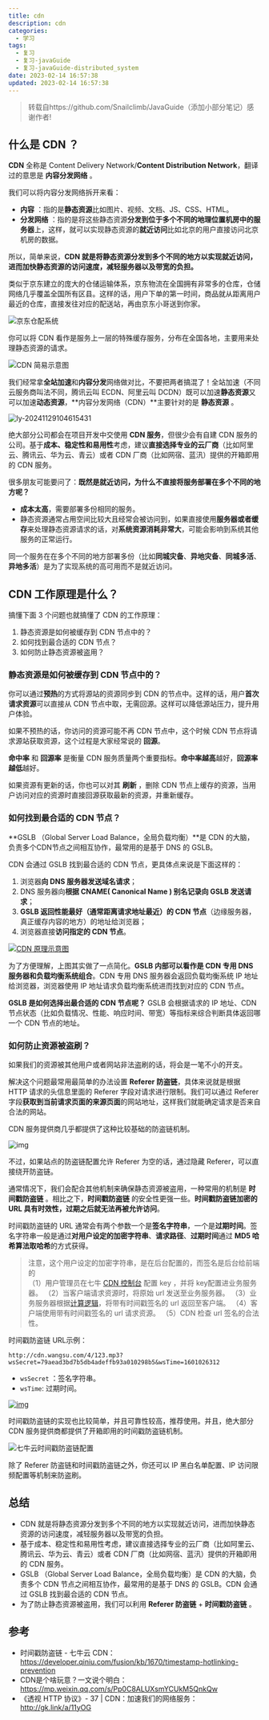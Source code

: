 ```yaml
---
title: cdn
description: cdn
categories:
  - 学习
tags:
  - 复习
  - 复习-javaGuide
  - 复习-javaGuide-distributed_system
date: 2023-02-14 16:57:38
updated: 2023-02-14 16:57:38
---
```


> 转载自https://github.com/Snailclimb/JavaGuide（添加小部分笔记）感谢作者!

## 什么是 CDN ？

**CDN** 全称是 Content Delivery Network/**Content Distribution Network**，翻译过的意思是 **内容分发网络** 。

我们可以将内容分发网络拆开来看：

- **内容** ：指的是**静态资源**比如图片、视频、文档、JS、CSS、HTML。
- **分发网络** ：指的是将这些静态资源**分发到位于多个不同的地理位置机房中的服务器**上，这样，就可以实现静态资源的**就近访问**比如北京的用户直接访问北京机房的数据。

所以，简单来说，**CDN 就是将静态资源分发到多个不同的地方以实现就近访问，进而加快静态资源的访问速度，减轻服务器以及带宽的负担。**

类似于京东建立的庞大的仓储运输体系，京东物流在全国拥有非常多的仓库，仓储网络几乎覆盖全国所有区县。这样的话，用户下单的第一时间，商品就从距离用户最近的仓库，直接发往对应的配送站，再由京东小哥送到你家。

 ![京东仓配系统](attachments/img/ly-20241129104614648.jpg) 

你可以将 CDN 看作是服务上一层的特殊缓存服务，分布在全国各地，主要用来处理静态资源的请求。

 ![CDN 简易示意图](attachments/img/ly-20241129104615095.jpg) 

我们经常拿**全站加速**和**内容分发**网络做对比，不要把两者搞混了！全站加速（不同云服务商叫法不同，腾讯云叫 ECDN、阿里云叫 DCDN）既可以加速**静态资源**又可以加速**动态资源**，**内容分发网络（CDN）**主要针对的是 **静态资源** 。

  ![ly-20241129104615431](attachments/img/ly-20241129104615431.png)

绝大部分公司都会在项目开发中交使用 **CDN 服务**，但很少会有自建 CDN 服务的公司。基于**成本、稳定性和易用性**考虑，建议**直接选择专业的云厂商**（比如阿里云、腾讯云、华为云、青云）或者 CDN 厂商（比如网宿、蓝汛）提供的开箱即用的 CDN 服务。

很多朋友可能要问了：**既然是就近访问，为什么不直接将服务部署在多个不同的地方呢？**

- **成本太高**，需要部署多份相同的服务。
- 静态资源通常占用空间比较大且经常会被访问到，如果直接使用**服务器或者缓存**来处理静态资源请求的话，对**系统资源消耗非常大**，可能会影响到系统其他服务的正常运行。

同一个服务在在多个不同的地方部署多份（比如**同城灾备**、**异地灾备**、**同城多活**、**异地多活**）是为了实现系统的高可用而不是就近访问。

## CDN 工作原理是什么？

搞懂下面 3 个问题也就搞懂了 CDN 的工作原理：

1. 静态资源是如何被缓存到 CDN 节点中的？
2. 如何找到最合适的 CDN 节点？
3. 如何防止静态资源被盗用？

### 静态资源是如何被缓存到 CDN 节点中的？

你可以通过**预热**的方式将源站的资源同步到 CDN 的节点中。这样的话，用户**首次请求资源**可以直接从 CDN 节点中取，无需回源。这样可以降低源站压力，提升用户体验。

如果不预热的话，你访问的资源可能不再 CDN 节点中，这个时候 CDN 节点将请求源站获取资源，这个过程是大家经常说的 **回源**。

**命中率** 和 **回源率** 是衡量 CDN 服务质量两个重要指标。**命中率越高**越好，**回源率越低**越好。

如果资源有更新的话，你也可以对其 **刷新** ，删除 CDN 节点上缓存的资源，当用户访问对应的资源时直接回源获取最新的资源，并重新缓存。

### 如何找到最合适的 CDN 节点？

**GSLB （Global Server Load Balance，全局负载均衡）**是 CDN 的大脑，负责多个CDN节点之间相互协作，最常用的是基于 DNS 的 GSLB。

CDN 会通过 GSLB 找到最合适的 CDN 节点，更具体点来说是下面这样的：

1. 浏览器**向 DNS 服务器发送域名请求**；
2. DNS 服务器向**根据 CNAME( Canonical Name ) 别名记录向 GSLB 发送请求**；
3. **GSLB 返回性能最好（通常距离请求地址最近）的 CDN 节点**（边缘服务器，真正缓存内容的地方）的地址给浏览器；
4. 浏览器直接**访问指定的 CDN 节点**。

[![CDN 原理示意图](https://camo.githubusercontent.com/a4a53932842293cc9fd7301a404bc0f8225b02625f8495c2c0bd415dac60d277/68747470733a2f2f67756964652d626c6f672d696d616765732e6f73732d636e2d7368656e7a68656e2e616c6979756e63732e636f6d2f6769746875622f6a61766167756964652f686967682d706572666f726d616e63652f63646e2f63646e2d6f766572766965772e706e67)](https://camo.githubusercontent.com/a4a53932842293cc9fd7301a404bc0f8225b02625f8495c2c0bd415dac60d277/68747470733a2f2f67756964652d626c6f672d696d616765732e6f73732d636e2d7368656e7a68656e2e616c6979756e63732e636f6d2f6769746875622f6a61766167756964652f686967682d706572666f726d616e63652f63646e2f63646e2d6f766572766965772e706e67)

为了方便理解，上图其实做了一点简化。**GSLB 内部可以看作是 CDN 专用 DNS 服务器和负载均衡系统组合**。CDN 专用 DNS 服务器会返回负载均衡系统 IP 地址给浏览器，浏览器使用 IP 地址请求负载均衡系统进而找到对应的 CDN 节点。

**GSLB 是如何选择出最合适的 CDN 节点呢？** GSLB 会根据请求的 IP 地址、CDN 节点状态（比如负载情况、性能、响应时间、带宽）等指标来综合判断具体返回哪一个 CDN 节点的地址。

### 如何防止资源被盗刷？

如果我们的资源被其他用户或者网站非法盗刷的话，将会是一笔不小的开支。

解决这个问题最常用最简单的办法设置 **Referer 防盗链**，具体来说就是根据 HTTP 请求的头信息里面的 Referer 字段对请求进行限制。我们可以通过 Referer 字段**获取到当前请求页面的来源页面**的网站地址，这样我们就能确定请求是否来自合法的网站。

CDN 服务提供商几乎都提供了这种比较基础的防盗链机制。

 ![img](attachments/img/ly-20241129104615768.jpg)

不过，如果站点的防盗链配置允许 Referer 为空的话，通过隐藏 Referer，可以直接绕开防盗链。

通常情况下，我们会配合其他机制来确保静态资源被盗用，一种常用的机制是 **时间戳防盗链** 。相比之下，**时间戳防盗链** 的安全性更强一些。**时间戳防盗链加密的 URL 具有时效性，过期之后就无法再被允许访问**。

时间戳防盗链的 URL 通常会有两个参数一个是**签名字符串**，一个是**过期时间**。签名字符串一般是通过**对用户设定的加密字符串**、**请求路径**、**过期时间**通过 **MD5 哈希算法取哈希**的方式获得。

> 注意，这个用户设定的加密字符串，是在后台配置的，而签名是后台给前端的  
> （1）用户管理员在七牛 [CDN 控制台](https://portal.qiniu.com/cdn/domain) 配置 key ，并将 key配置进业务服务器。
> （2）当客户端请求资源时，将原始 url 发送至业务服务器。
> （3）业务服务器根据[计算逻辑](https://developer.qiniu.com/fusion/3841/timestamp-hotlinking-prevention-fusion#3)，将带有时间戳签名的 url 返回至客户端。
> （4）客户端使用带有时间戳签名的 url 请求资源。
> （5）CDN 检查 url 签名的合法性。

时间戳防盗链 URL示例：

```
http://cdn.wangsu.com/4/123.mp3? wsSecret=79aead3bd7b5db4adeffb93a010298b5&wsTime=1601026312
```

- `wsSecret` ：签名字符串。
- `wsTime`: 过期时间。

[![img](https://camo.githubusercontent.com/84449c907ccfdeca1668766dfd86024e47508e8e921f0b0bd0e1038eb0d6e020/68747470733a2f2f67756964652d626c6f672d696d616765732e6f73732d636e2d7368656e7a68656e2e616c6979756e63732e636f6d2f6769746875622f6a61766167756964652f686967682d706572666f726d616e63652f63646e2f74696d657374616d702d616e74692d74686566742e706e67)](https://camo.githubusercontent.com/84449c907ccfdeca1668766dfd86024e47508e8e921f0b0bd0e1038eb0d6e020/68747470733a2f2f67756964652d626c6f672d696d616765732e6f73732d636e2d7368656e7a68656e2e616c6979756e63732e636f6d2f6769746875622f6a61766167756964652f686967682d706572666f726d616e63652f63646e2f74696d657374616d702d616e74692d74686566742e706e67)

时间戳防盗链的实现也比较简单，并且可靠性较高，推荐使用。并且，绝大部分 CDN 服务提供商都提供了开箱即用的时间戳防盗链机制。

 ![七牛云时间戳防盗链配置](attachments/img/ly-20241129104616095.jpg) 

除了 Referer 防盗链和时间戳防盗链之外，你还可以 IP 黑白名单配置、IP 访问限频配置等机制来防盗刷。

## 总结

- CDN 就是将静态资源分发到多个不同的地方以实现就近访问，进而加快静态资源的访问速度，减轻服务器以及带宽的负担。
- 基于成本、稳定性和易用性考虑，建议直接选择专业的云厂商（比如阿里云、腾讯云、华为云、青云）或者 CDN 厂商（比如网宿、蓝汛）提供的开箱即用的 CDN 服务。
- GSLB （Global Server Load Balance，全局负载均衡）是 CDN 的大脑，负责多个 CDN 节点之间相互协作，最常用的是基于 DNS 的 GSLB。CDN 会通过 GSLB 找到最合适的 CDN 节点。
- 为了防止静态资源被盗用，我们可以利用 **Referer 防盗链** + **时间戳防盗链** 。

## 参考

- 时间戳防盗链 - 七牛云 CDN：https://developer.qiniu.com/fusion/kb/1670/timestamp-hotlinking-prevention
- CDN是个啥玩意？一文说个明白：https://mp.weixin.qq.com/s/Pp0C8ALUXsmYCUkM5QnkQw
- 《透视 HTTP 协议》- 37 | CDN：加速我们的网络服务：http://gk.link/a/11yOG